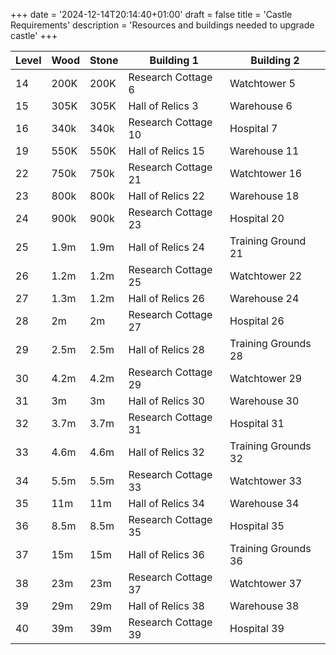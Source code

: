 +++
date = '2024-12-14T20:14:40+01:00'
draft = false
title = 'Castle Requirements'
description = 'Resources and buildings needed to upgrade castle'
+++



| Level | Wood | Stone | Building 1 | Building 2 |
|-------|------|-------|------------|------------|
| 14 | 200K | 200K | Research Cottage 6 | Watchtower 5 |
| 15 | 305K | 305K | Hall of Relics 3 | Warehouse 6 |
| 16 | 340k | 340k | Research Cottage 10 | Hospital 7 |
| 19 | 550K | 550K | Hall of Relics 15 | Warehouse 11 |
| 22 | 750k | 750k | Research Cottage 21 | Watchtower 16 |
| 23 | 800k | 800k | Hall of Relics 22 | Warehouse 18 |
| 24 | 900k | 900k | Research Cottage 23 | Hospital 20 |
| 25 | 1.9m | 1.9m | Hall of Relics 24 | Training Ground 21 |
| 26 | 1.2m | 1.2m | Research Cottage 25 | Watchtower 22 |
| 27 | 1.3m | 1.2m | Hall of Relics 26 | Warehouse 24 |
| 28 | 2m | 2m | Research Cottage 27 | Hospital 26 |
| 29 | 2.5m | 2.5m | Hall of Relics 28 | Training Grounds 28 |
| 30 | 4.2m | 4.2m | Research Cottage 29 | Watchtower 29 |
| 31 | 3m | 3m | Hall of Relics 30 | Warehouse 30 |
| 32 | 3.7m | 3.7m | Research Cottage 31 | Hospital 31 |
| 33 | 4.6m | 4.6m | Hall of Relics 32 | Training Grounds 32 |
| 34 | 5.5m | 5.5m | Research Cottage 33 | Watchtower 33 |
| 35 | 11m | 11m | Hall of Relics 34 | Warehouse 34 |
| 36 | 8.5m | 8.5m | Research Cottage 35 | Hospital 35 |
| 37 | 15m | 15m | Hall of Relics 36 | Training Grounds 36 |
| 38 | 23m | 23m | Research Cottage 37 | Watchtower 37 |
| 39 | 29m | 29m | Hall of Relics 38 | Warehouse 38 |
| 40 | 39m | 39m | Research Cottage 39 | Hospital 39 |